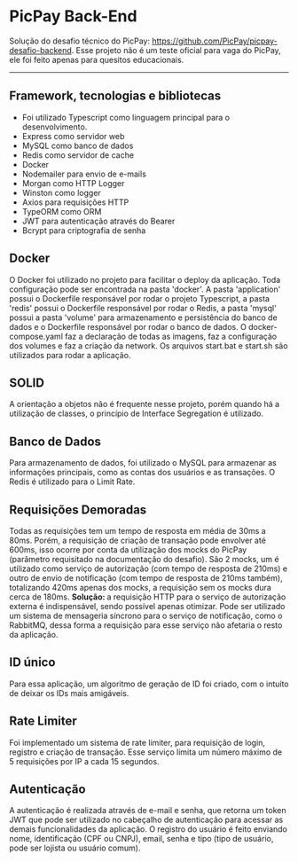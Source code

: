 # PicPay Back-End

Solução do desafio técnico do PicPay: <a href='https://github.com/PicPay/picpay-desafio-backend'>https://github.com/PicPay/picpay-desafio-backend</a>.
Esse projeto não é um teste oficial para vaga do PicPay, ele foi feito apenas para quesitos educacionais.

<hr>

## Framework, tecnologias e bibliotecas 
- Foi utilizado Typescript como linguagem principal para o desenvolvimento.
- Express como servidor web
- MySQL como banco de dados
- Redis como servidor de cache
- Docker
- Nodemailer para envio de e-mails
- Morgan como HTTP Logger
- Winston como logger
- Axios para requisições HTTP
- TypeORM como ORM
- JWT para autenticação através do Bearer
- Bcrypt para criptografia de senha

## Docker
O Docker foi utilizado no projeto para facilitar o deploy da aplicação. Toda configuração pode ser encontrada na pasta 'docker'. A pasta 'application' possui o Dockerfile responsável por rodar o projeto Typescript, a pasta 'redis' possui o Dockerfile responsável por rodar o Redis, a pasta 'mysql' possui a pasta 'volume' para armazenamento e persistência do banco de dados e o Dockerfile responsável por rodar o banco de dados. O docker-compose.yaml faz a declaração de todas as imagens, faz a configuração dos volumes e faz a criação da network. Os arquivos start.bat e start.sh são utilizados para rodar a aplicação.

## SOLID
A orientação a objetos não é frequente nesse projeto, porém quando há a utilização de classes, o princípio de Interface Segregation é utilizado.

## Banco de Dados
Para armazenamento de dados, foi utilizado o MySQL para armazenar as informações principais, como as contas dos usuários e as transações. O Redis é utilizado para o Limit Rate.

## Requisições Demoradas
Todas as requisições tem um tempo de resposta em média de 30ms a 80ms. Porém, a requisição de criação de transação pode envolver até 600ms, isso ocorre por conta da utilização dos mocks do PicPay (parâmetro requisitado na documentação do desafio). São 2 mocks, um é utilizado como serviço de autorização (com tempo de resposta de 210ms) e outro de envio de notificação (com tempo de resposta de 210ms também), totalizando 420ms apenas dos mocks, a requisição sem os mocks dura cerca de 180ms. <b>Solução: </b> a requisição HTTP para o serviço de autorização externa é indispensável, sendo possível apenas otimizar. Pode ser utilizado um sistema de mensageria síncrono para o serviço de notificação, como o RabbitMQ, dessa forma a requisição para esse serviço não afetaria o resto da aplicação.

## ID único
Para essa aplicação, um algoritmo de geração de ID foi criado, com o intuíto de deixar os IDs mais amigáveis.

## Rate Limiter
Foi implementado um sistema de rate limiter, para requisição de login, registro e criação de transação. Esse serviço limita um número máximo de 5 requisições por IP a cada 15 segundos.

## Autenticação
A autenticação é realizada através de e-mail e senha, que retorna um token JWT que pode ser utilizado no cabeçalho de autenticação para acessar as demais funcionalidades da aplicação. O registro do usuário é feito enviando nome, identificação (CPF ou CNPJ), email, senha e tipo (tipo de usuário, pode ser lojista ou usuário comum).
